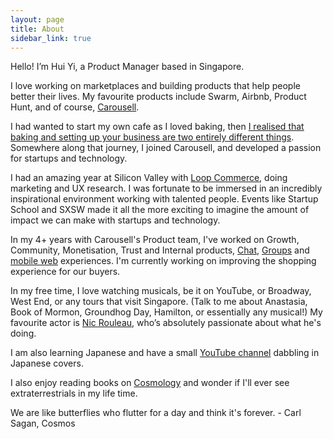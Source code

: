 ```yaml
---
layout: page
title: About
sidebar_link: true
---
```


Hello! I’m Hui Yi, a Product Manager based in Singapore.

I love working on marketplaces and building products that help people better their lives. My favourite products include Swarm, Airbnb, Product Hunt, and of course, <a href="https://carousell.com">Carousell</a>.

I had wanted to start my own cafe as I loved baking, then <a href="https://huiyichia.com/blog/Loving-to-bake/">I realised that baking and setting up your business are two entirely different things</a>. Somewhere along that journey, I joined Carousell, and developed a passion for startups and technology.

I had an amazing year at Silicon Valley with <a href="https://www.loopcommerce.com/">Loop Commerce</a>, doing marketing and UX research. I was fortunate to be immersed in an incredibly inspirational environment working with talented people. Events like Startup School and SXSW made it all the more exciting to imagine the amount of impact we can make with startups and technology.

In my 4+ years with Carousell's Product team, I've worked on Growth, Community, Monetisation, Trust and Internal products, <a href="https://blog.carousell.com/new-carousell-chat-experience/">Chat</a>, <a href="https://blog.carousell.com/starting-discussions-on-groups/">Groups</a> and <a href="https://mobile.carousell.com">mobile web</a> experiences. I'm currently working on improving the shopping experience for our buyers.

In my free time, I love watching musicals, be it on YouTube, or Broadway, West End, or any tours that visit Singapore. (Talk to me about Anastasia, Book of Mormon, Groundhog Day, Hamilton, or essentially any musical!) My favourite actor is <a href="https://www.youtube.com/watch?v=0nBFq9YFNwE&t=721s">Nic Rouleau</a>, who’s absolutely passionate about what he's doing. <br>

I am also learning Japanese and have a small <a href="https://www.youtube.com/user/kalo4521/">YouTube channel</a> dabbling in Japanese covers.<br>

I also enjoy reading books on <a href="https://www.goodreads.com/author/list/10538.Carl_Sagan">Cosmology</a> and wonder if I'll ever see extraterrestrials in my life time.<br>

<p class="message">
  We are like butterflies who flutter for a day and think it's forever. 
    - Carl Sagan, Cosmos
</p>